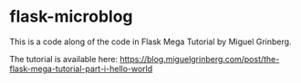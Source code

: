 # flask-microblog

This is a code along of the code in Flask Mega Tutorial by Miguel Grinberg.

The tutorial is available here:
https://blog.miguelgrinberg.com/post/the-flask-mega-tutorial-part-i-hello-world
